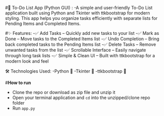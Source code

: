 #📝 To-Do List App (Python GUI) : 
-A simple and user-friendly To-Do List application built using Python and Tkinter with ttkbootstrap for modern styling. This app helps you organize tasks efficiently with separate lists for Pending Items and Completed Items. 

#✨ Features: 
-✅ Add Tasks – Quickly add new tasks to your list 
-✅ Mark as Done – Move tasks to the Completed Items list 
-✅ Undo Completion – Bring back completed tasks to the Pending Items list 
-✅ Delete Tasks – Remove unwanted tasks from the list 
-✅ Scrollable Interface – Easily navigate through long task lists 
-✅ Simple & Clean UI – Built with ttkbootstrap for a modern look and feel 

🛠️ Technologies Used: 
-Python 🐍 
-Tkinter 🎨 
-ttkbootstrap 🌟

#__How to run__

- Clone the repo or download as zip file and unzip it
- Open your terminal application and `cd` into the unzipped/clone repo folder
- Run `app.py`



